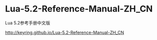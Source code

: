 Lua-5.2-Reference-Manual-ZH_CN
==============================

Lua 5.2参考手册中文版

http://keyring.github.io/Lua-5.2-Reference-Manual-ZH_CN
